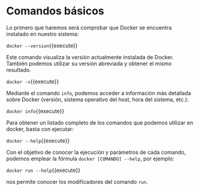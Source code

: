 
# Comandos básicos

Lo primero que haremos será comprobar que Docker se encuentra instalado en nuestro sistema:

`docker --version`{{execute}}

Este comando visualiza la versión actualmente instalada de Docker. También podemos utilizar su versión abreviada y obtener el mismo resultado.

`docker -v`{{execute}}

Mediante el comando `info`, podemos acceder a información más detallada sobre Docker (versión, sistema operativo del host, hora del sistema, etc.):

`docker info`{{execute}}

Para obtener un listado completo de los comandos que podemos utilizar en docker, basta con ejecutar:

`docker --help`{{execute}}

Con el objetivo de conocer la ejecución y parámetros de cada comando, podemos emplear la fórmula `docker [COMANDO] --help`, por ejemplo:

`docker run --help`{{execute}}

nos permite conocer los modificadores del comando `run`.
